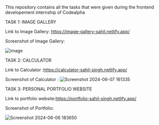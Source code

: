 This repository contains all the tasks that were given during the frontend developement internship of Codealpha


TASK 1: IMAGE GALLERY

Link to Image Gallery: https://image-gallery-sahil.netlify.app/

Screenshot of Image Gallery:

![image](https://github.com/SahilSingh-15/CODEALPHA/assets/155223109/55576a94-c322-4344-8dbe-a33cc22dba4d)







TASK 2: CALCULATOR

Link to Calculator :https://calculator-sahil-singh.netlify.app/


Screenshot of Calculator :
![Screenshot 2024-06-07 161335](https://github.com/SahilSingh-15/CODSOFT/assets/155223109/904dc87c-d959-427b-a682-13451d21a8b0)




TASK 3: PERSONAL PORTFOLIO WEBSITE

Link to portfolio website:https://portfolio-sahil-singh.netlify.app/

Screenshot of Portfolio:

![Screenshot 2024-06-06 183650](https://github.com/SahilSingh-15/CODSOFT/assets/155223109/4c9779ec-bbb2-4147-b34e-900e8f5caec8)

